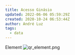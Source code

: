 ```yaml
---
title: Acesso Ginásio
updated: 2022-06-06 05:59:29Z
created: 2020-10-24 06:53:44Z
author: André Luz
tags:
  - data
---
```


Element
![qr_element.png](qr_element.png)